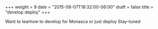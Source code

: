 +++
weight = 9
date = "2015-08-07T18:32:00-06:00"
draft = false
title = "develop deploy"
+++

Want to learhow to develop for Monasca or just deploy<!--more--> Stay-tuned
